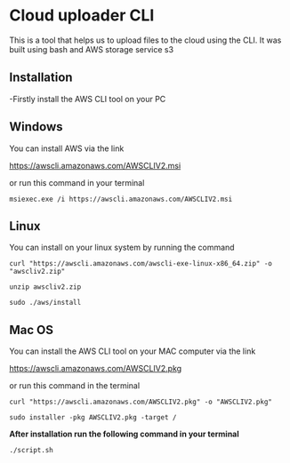 # **Cloud uploader CLI**

This is a tool that helps us to upload files to the cloud using the CLI. It was built using bash and AWS storage service s3

## Installation

-Firstly install the AWS CLI tool on your PC

## Windows 
You can install AWS via the link

https://awscli.amazonaws.com/AWSCLIV2.msi

or run this command in your terminal

`msiexec.exe /i https://awscli.amazonaws.com/AWSCLIV2.msi`

## Linux
You can install on your linux system by running the command

`curl "https://awscli.amazonaws.com/awscli-exe-linux-x86_64.zip" -o "awscliv2.zip"`

`unzip awscliv2.zip`

`sudo ./aws/install`

## Mac OS
You can install the AWS CLI tool on your MAC computer via the link

https://awscli.amazonaws.com/AWSCLIV2.pkg

or run this command in the terminal

`curl "https://awscli.amazonaws.com/AWSCLIV2.pkg" -o "AWSCLIV2.pkg"`

`sudo installer -pkg AWSCLIV2.pkg -target /`

**After installation run the following command in your terminal**

`./script.sh `
